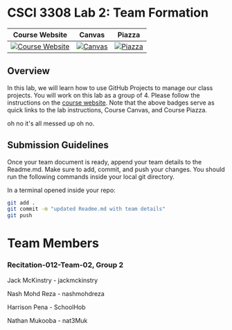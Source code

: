 # CSCI 3308 Lab 2: Team Formation

|                                                Course Website                                                 |                                                   Canvas                                                    |                                              Piazza                                               |
| :-----------------------------------------------------------------------------------------------------------: | :---------------------------------------------------------------------------------------------------------: | :-----------------------------------------------------------------------------------------------: |
| [![Course Website](https://img.shields.io/badge/Labs-Lab2-0A4D99)](https://cuboulder-csci3308.pages.dev/docs/labs/lab2/) | [![Canvas](https://img.shields.io/badge/Canvas-CSCI3308-CFB87C)](https://canvas.colorado.edu/courses/86400) | [![Piazza](https://img.shields.io/badge/-Piazza-3e7aab)](https://piazza.com/class/l6xrg9j9pa37pa) |

## Overview
In this lab, we will learn how to use GitHub Projects to manage our class projects. You will work on this lab as a group of 4. Please follow the instructions on the [course website](https://cuboulder-csci3308.pages.dev/docs/labs/lab2/). Note that the above badges serve as quick links to the lab instructions, Course Canvas, and Course Piazza. 

oh no it's all messed up oh no.

## Submission Guidelines
Once your team document is ready, append your team details to the Readme.md. Make sure to add, commit, and push your changes. You should run the following commands inside your local git directory.

In a terminal opened inside your repo:

```bash
git add .
git commit -m "updated Readme.md with team details"
git push
```

# Team Members

### Recitation-012-Team-02, Group 2

Jack McKinstry - jackmckinstry

Nash Mohd Reza - nashmohdreza

Harrison Pena - SchoolHob

Nathan Mukooba - nat3Muk
